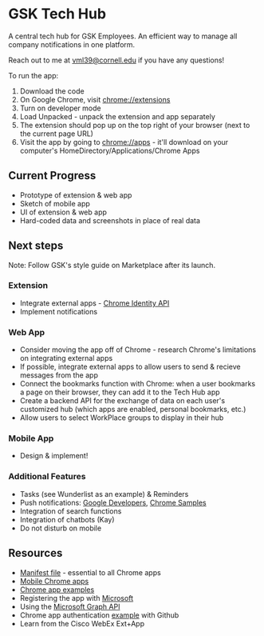 # GSK Tech Hub
A central tech hub for GSK Employees. An efficient way to manage all company notifications in one platform. 

Reach out to me at vml39@cornell.edu if you have any questions! 

To run the app:
1. Download the code 
2. On Google Chrome, visit [chrome://extensions](chrome://extensions)
3. Turn on developer mode
4. Load Unpacked - unpack the extension and app separately
5. The extension should pop up on the top right of your browser (next to the current page URL)
6. Visit the app by going to [chrome://apps](chrome://apps) - it'll download on your computer's HomeDirectory/Applications/Chrome Apps

## Current Progress
* Prototype of extension & web app
* Sketch of mobile app
* UI of extension & web app 
* Hard-coded data and screenshots in place of real data


## Next steps
Note: Follow GSK's style guide on Marketplace after its launch.

### Extension
* Integrate external apps - [Chrome Identity API](http://developer.chrome.com/apps/identity.html)
* Implement notifications

### Web App
* Consider moving the app off of Chrome - research Chrome's limitations on integrating external apps
* If possible, integrate external apps to allow users to send & recieve messages from the app
* Connect the bookmarks function with Chrome: when a user bookmarks a page on their browser, they can add it to the Tech Hub app
* Create a backend API for the exchange of data on each user's customized hub (which apps are enabled, personal bookmarks, etc.)
* Allow users to select WorkPlace groups to display in their hub

### Mobile App
* Design & implement!

### Additional Features
* Tasks (see Wunderlist as an example) & Reminders
* Push notifications: [Google Developers](https://developers.google.com/web/fundamentals/push-notifications/how-push-works), [Chrome Samples](https://github.com/GoogleChrome/samples/blob/gh-pages/push-messaging-and-notifications/index.html)
* Integration of search functions
* Integration of chatbots (Kay)
* Do not disturb on mobile 


## Resources
* [Manifest file](https://developer.chrome.com/apps/manifest) - essential to all Chrome apps
* [Mobile Chrome apps](https://developer.chrome.com/apps/chrome_apps_on_mobile)
* [Chrome app examples](https://github.com/GoogleChrome/chrome-app-samples)
* Registering the app with [Microsoft](https://docs.microsoft.com/en-us/outlook/rest/get-started)
* Using the [Microsoft Graph API](https://docs.microsoft.com/en-us/outlook/rest/javascript-tutorial)
* Chrome app authentication [example](https://github.com/GoogleChrome/chrome-app-samples/tree/master/samples/github-auth) with Github
* Learn from the Cisco WebEx Ext+App